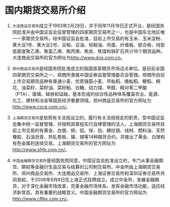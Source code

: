 # 国内期货交易所介绍

1. `大连商品交易所`成立于1993年2月28日，并于同年11月18日正式开业，是经国务院批准并由中国证监会监督管理的四家期货交易所之一，也是中国东北地区唯一一家期货交易所。经中国证监会批准，目前上市交易的有玉米、玉米淀粉、黄大豆1号、黄大豆2号、豆粕、豆油、棕榈油、鸡蛋、纤维板、胶合板、线型低密度聚乙烯、聚氯乙烯、聚丙烯、焦炭、焦煤和铁矿石共计16个期货品种。大连商品交易所的官方网址为<http://www.dce.com.cn>。

2. `郑州商品交易所`是经国务院批准成立的我国首家期货市场试点单位。是目前全国四家期货交易所之一，郑商所隶属中国证券监督管理委员会管理。郑商所目前上市交易期货品种有普通小麦、优质强筋小麦、早籼稻、晚籼稻、粳稻、棉花、油菜籽、菜籽油、菜籽粕、白糖、动力煤、甲醇、精对苯二甲酸（PTA）、玻璃、硅铁和锰硅。基本形成的综合性品种体系覆盖农业、能源、化工、建材和冶金等国民经济重要领域。郑州商品交易所的官方网址为<http://www.czce.com.cn/>。

3. `上海期货交易所`是依照有关法规设立的，履行有关法规规定的职责，受中国证监会集中统一监督管理，并按照其章程实行自律管理的法人。上海期货交易所目前上市交易的有黄金、白银、铜、铝、锌、铅、螺纹钢、线材、燃料油、天然橡胶、石油沥青、热轧卷板、镍、锡等14种期货合约，并推出了黄金、白银和有色金属的连续交易。上海期货交易所的官方网址为<http://www.shfe.com.cn/>。

4. `中国金融期货交易所`是经国务院同意，中国证监会批准设立的，专门从事金融期货、期权等金融衍生品交易与结算的公司制交易所。中金所由上海期货交易所、郑州商品交易所、大连商品交易所、上海证券交易所和深圳证券交易所共同发起，于2006年9月8日在上海正式挂牌成立。成立中金所，发展金融期货，对于深化金融市场改革，完善金融市场体系，发挥金融市场功能，适应经济新常态，具有重要的战略意义。中国金融期货交易所的官方网站为<http://www.cffex.com.cn/>。
